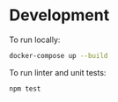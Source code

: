 # Development

To run locally:
```sh
docker-compose up --build
```

To run linter and unit tests:
```sh
npm test
```
